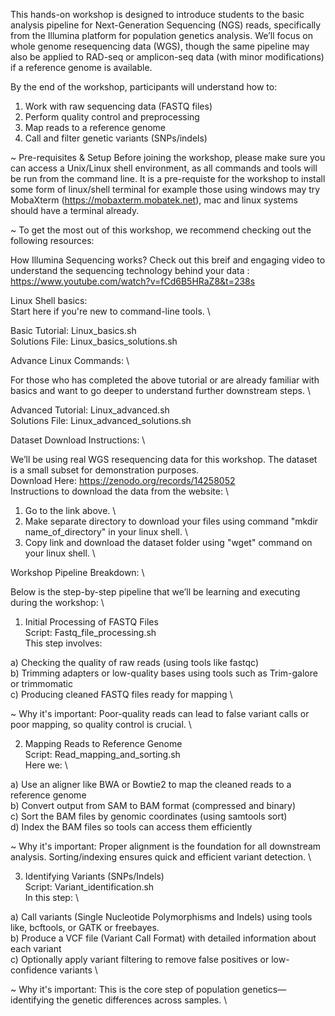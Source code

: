 This hands-on workshop is designed to introduce students to the basic analysis pipeline for Next-Generation Sequencing (NGS) reads, specifically from the Illumina platform for population genetics analysis.
We’ll focus on whole genome resequencing data (WGS), though the same pipeline may also be applied to RAD-seq or amplicon-seq data (with minor modifications) if a reference genome is available.

By the end of the workshop, participants will understand how to:

1. Work with raw sequencing data (FASTQ files)
2. Perform quality control and preprocessing
3. Map reads to a reference genome
4. Call and filter genetic variants (SNPs/indels)

~ Pre-requisites & Setup
Before joining the workshop, please make sure you can access a Unix/Linux shell environment, as all commands and tools will be run from the command line.
It is a pre-requiste for the workshop to install some form of linux/shell terminal for example those using windows may try MobaXterm (https://mobaxterm.mobatek.net), mac and linux systems should have a terminal already.

~ To get the most out of this workshop, we recommend checking out the following resources: 

How Illumina Sequencing works?
Check out this breif and engaging video to understand the sequencing technology behind your data : https://www.youtube.com/watch?v=fCd6B5HRaZ8&t=238s

Linux Shell basics: \
Start here if you're new to command-line tools. \

Basic Tutorial: Linux_basics.sh \
Solutions File: Linux_basics_solutions.sh

Advance Linux Commands: \

For those who has completed the above tutorial or are already familiar with basics and want to go deeper to understand further downstream steps.  \

Advanced Tutorial: Linux_advanced.sh \
Solutions File: Linux_advanced_solutions.sh

Dataset Download Instructions: \

We’ll be using real WGS resequencing data for this workshop. The dataset is a small subset for demonstration purposes. \
Download Here: https://zenodo.org/records/14258052 \
Instructions to download the data from the website: \
1. Go to the link above. \
2. Make separate directory to download your files using command "mkdir name_of_directory" in your linux shell. \
3. Copy link and download the dataset folder using "wget" command on your linux shell. \

Workshop Pipeline Breakdown: \

Below is the step-by-step pipeline that we’ll be learning and executing during the workshop: \

1. Initial Processing of FASTQ Files \
Script: Fastq_file_processing.sh \
This step involves:

a) Checking the quality of raw reads (using tools like fastqc) \
b) Trimming adapters or low-quality bases using tools such as Trim-galore or trimmomatic \
c) Producing cleaned FASTQ files ready for mapping \

~ Why it's important: Poor-quality reads can lead to false variant calls or poor mapping, so quality control is crucial. \


2. Mapping Reads to Reference Genome \
Script: Read_mapping_and_sorting.sh \
Here we: \

a) Use an aligner like BWA or Bowtie2 to map the cleaned reads to a reference genome \
b) Convert output from SAM to BAM format (compressed and binary) \
c) Sort the BAM files by genomic coordinates (using samtools sort) \
d) Index the BAM files so tools can access them efficiently

~ Why it's important: Proper alignment is the foundation for all downstream analysis. Sorting/indexing ensures quick and efficient variant detection. \


3. Identifying Variants (SNPs/Indels) \
Script: Variant_identification.sh \
In this step: \

a) Call variants (Single Nucleotide Polymorphisms and Indels) using tools like, bcftools, or GATK or freebayes. \
b) Produce a VCF file (Variant Call Format) with detailed information about each variant \
c) Optionally apply variant filtering to remove false positives or low-confidence variants \

~ Why it's important: This is the core step of population genetics—identifying the genetic differences across samples. \
